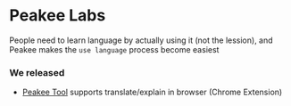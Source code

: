 # Peakee Labs

People need to learn language by actually using it (not the lession), and Peakee makes the `use language` process become easiest

### We released

- [Peakee Tool](https://chromewebstore.google.com/detail/peakee/hmmkoppbjhfcjndlhkcipbggommjcfeg) supports translate/explain in browser (Chrome Extension)
